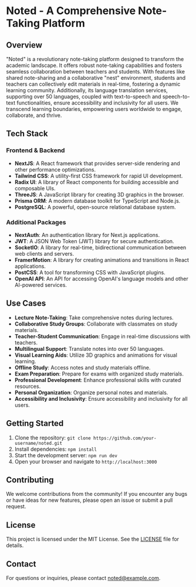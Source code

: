 # Noted - A Comprehensive Note-Taking Platform

## Overview

"Noted" is a revolutionary note-taking platform designed to transform the academic landscape. It offers robust note-taking capabilities and fosters seamless collaboration between teachers and students. With features like shared note-sharing and a collaborative "nest" environment, students and teachers can collectively edit materials in real-time, fostering a dynamic learning community. Additionally, its language translation services, supporting over 50 languages, coupled with text-to-speech and speech-to-text functionalities, ensure accessibility and inclusivity for all users. We transcend learning boundaries, empowering users worldwide to engage, collaborate, and thrive.

## Tech Stack

### Frontend & Backend

- **NextJS**: A React framework that provides server-side rendering and other performance optimizations.
- **Tailwind CSS**: A utility-first CSS framework for rapid UI development.
- **Radix UI**: A library of React components for building accessible and composable UIs.
- **ThreeJS**: A JavaScript library for creating 3D graphics in the browser.
- **Prisma ORM**: A modern database toolkit for TypeScript and Node.js.
- **PostgreSQL**: A powerful, open-source relational database system.

### Additional Packages

- **NextAuth**: An authentication library for Next.js applications.
- **JWT**: A JSON Web Token (JWT) library for secure authentication.
- **SocketIO**: A library for real-time, bidirectional communication between web clients and servers.
- **FramerMotion**: A library for creating animations and transitions in React applications.
- **PostCSS**: A tool for transforming CSS with JavaScript plugins.
- **OpenAI API**: An API for accessing OpenAI's language models and other AI-powered services.

## Use Cases

- **Lecture Note-Taking**: Take comprehensive notes during lectures.
- **Collaborative Study Groups**: Collaborate with classmates on study materials.
- **Teacher-Student Communication**: Engage in real-time discussions with teachers.
- **Multilingual Support**: Translate notes into over 50 languages.
- **Visual Learning Aids**: Utilize 3D graphics and animations for visual learning.
- **Offline Study**: Access notes and study materials offline.
- **Exam Preparation**: Prepare for exams with organized study materials.
- **Professional Development**: Enhance professional skills with curated resources.
- **Personal Organization**: Organize personal notes and materials.
- **Accessibility and Inclusivity**: Ensure accessibility and inclusivity for all users.

## Getting Started

1. Clone the repository: `git clone https://github.com/your-username/noted.git`
2. Install dependencies: `npm install`
3. Start the development server: `npm run dev`
4. Open your browser and navigate to `http://localhost:3000`

## Contributing

We welcome contributions from the community! If you encounter any bugs or have ideas for new features, please open an issue or submit a pull request.

## License

This project is licensed under the MIT License. See the [LICENSE](LICENSE) file for details.

## Contact

For questions or inquiries, please contact [noted@example.com](mailto:noted@example.com).

